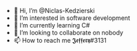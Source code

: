 - 👋 Hi, I’m @Niclas-Kedzierski
- 👀 I’m interested in software development 
- 🌱 I’m currently learning C#
- 💞️ I’m looking to collaborate on nobody
- 📫 How to reach me 𝕵𝖊𝖋𝖋𝖊𝖗𝖞#3131
